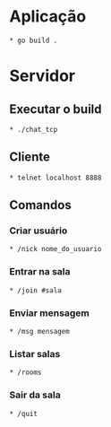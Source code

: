 # Aplicação
    * go build .

# Servidor

## Executar o build
    * ./chat_tcp


## Cliente
    * telnet localhost 8888

## Comandos 
### Criar usuário
    * /nick nome_do_usuario

### Entrar na sala
    * /join #sala 
### Enviar mensagem 
    * /msg mensagem
### Listar salas 
    * /rooms

### Sair da sala
    * /quit
